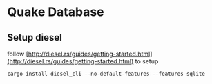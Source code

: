 # Quake Database

## Setup diesel

follow [http://diesel.rs/guides/getting-started.html](http://diesel.rs/guides/getting-started.html) to setup

```
cargo install diesel_cli --no-default-features --features sqlite
```